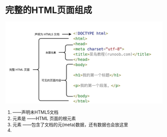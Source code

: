 # 完整的HTML页面组成

![jx.jpg](./jx.jpg "完整页面解析图")

1. <!DOCTYPE html>	——声明未HTML5文档
2. <html>元素是		——HTML 页面的根元素
3. <head>元素		——包含了文档的元(meta)数据，还有<link>数据也会放这里
4. <title>元素		——描述了文档的标题
5. <body>元素		——包含了可见页面内容
6. <h1>元素			——定义了最大的标题，h6最小
7. <p>元素			——定义了一个大段落
